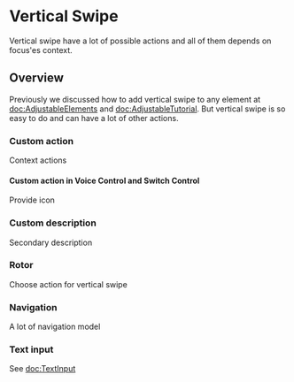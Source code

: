 # Vertical Swipe

Vertical swipe have a lot of possible actions and all of them depends on focus'es context.

## Overview

Previously we discussed how to add vertical swipe to any element at <doc:AdjustableElements> and <doc:AdjustableTutorial>. But vertical swipe is so easy to do and can have a lot of other actions. 

### Custom action

Context actions

#### Custom action in Voice Control and Switch Control

Provide icon

### Custom description

Secondary description

### Rotor

Choose action for vertical swipe

### Navigation

A lot of navigation model

### Text input

See <doc:TextInput>
